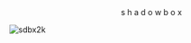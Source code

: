 <div align="center">s h a d o w b o x </div>

![sdbx2k](https://github.com/shadowlaboratories/sdbx/assets/91800957/17651c5a-ed34-4704-8c62-f2e3a3bc62fd)
